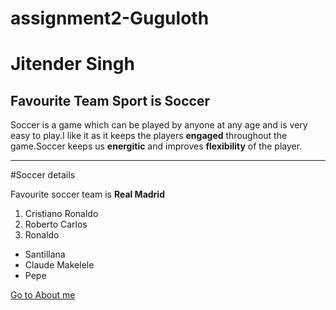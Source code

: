 # assignment2-Guguloth
# Jitender Singh 
## Favourite Team Sport is Soccer
Soccer is a game which can be played by anyone at any age and is very easy to play.I like it as it keeps the players **engaged** throughout the game.Soccer keeps us **energitic** and improves **flexibility** of the player.

----

#Soccer details

Favourite soccer team is **Real Madrid**
1. Cristiano Ronaldo
2. Roberto Carlos
3. Ronaldo

- Santillana
- Claude Makelele
- Pepe


[Go to About me](AboutMe.md)


